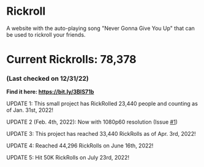 # Rickroll
A website with the auto-playing song "Never Gonna Give You Up" that can be used to rickroll your friends.

# Current Rickrolls: 78,378
### (Last checked on 12/31/22)

**Find it here: https://bit.ly/3BlS71b**

UPDATE 1: This small project has RickRolled 23,440 people and counting as of Jan. 31st, 2022!

UPDATE 2 (Feb. 4th, 2022): Now with 1080p60 resolution (Issue [#1][i1])

UPDATE 3: This project has reached 33,440 RickRolls as of Apr. 3rd, 2022!

UPDATE 4: Reached 44,296 RickRolls on June 16th, 2022!

UPDATE 5: Hit 50K RickRolls on July 23rd, 2022!

[i1]: https://github.com/ShatteredDisk/rickroll/issues/1
